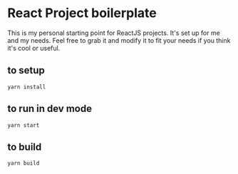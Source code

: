 # React Project boilerplate

This is my personal starting point for ReactJS projects. It's set up for me and my needs. Feel free to grab it and modify it to fit your needs if you think it's cool or useful. 

## to setup

``` yarn install  ```

## to run in dev mode

```yarn start ```

## to build 

```yarn build```
